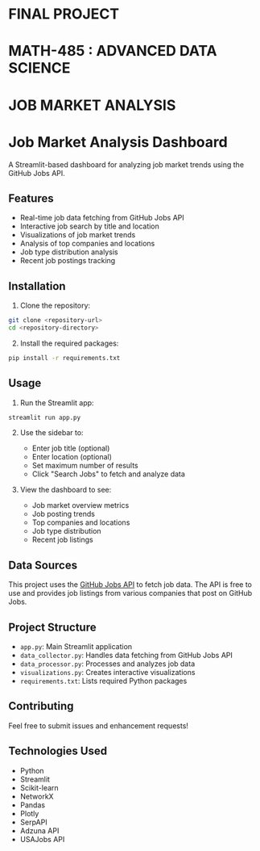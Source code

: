# FINAL PROJECT

# MATH-485 : ADVANCED DATA SCIENCE 

# JOB MARKET ANALYSIS

# Job Market Analysis Dashboard

A Streamlit-based dashboard for analyzing job market trends using the GitHub Jobs API.

## Features

- Real-time job data fetching from GitHub Jobs API
- Interactive job search by title and location
- Visualizations of job market trends
- Analysis of top companies and locations
- Job type distribution analysis
- Recent job postings tracking

## Installation

1. Clone the repository:
```bash
git clone <repository-url>
cd <repository-directory>
```

2. Install the required packages:
```bash
pip install -r requirements.txt
```

## Usage

1. Run the Streamlit app:
```bash
streamlit run app.py
```

2. Use the sidebar to:
   - Enter job title (optional)
   - Enter location (optional)
   - Set maximum number of results
   - Click "Search Jobs" to fetch and analyze data

3. View the dashboard to see:
   - Job market overview metrics
   - Job posting trends
   - Top companies and locations
   - Job type distribution
   - Recent job listings

## Data Sources

This project uses the [GitHub Jobs API](https://jobs.github.com/api) to fetch job data. The API is free to use and provides job listings from various companies that post on GitHub Jobs.

## Project Structure

- `app.py`: Main Streamlit application
- `data_collector.py`: Handles data fetching from GitHub Jobs API
- `data_processor.py`: Processes and analyzes job data
- `visualizations.py`: Creates interactive visualizations
- `requirements.txt`: Lists required Python packages

## Contributing

Feel free to submit issues and enhancement requests!

## Technologies Used

- Python
- Streamlit
- Scikit-learn
- NetworkX
- Pandas
- Plotly
- SerpAPI
- Adzuna API
- USAJobs API